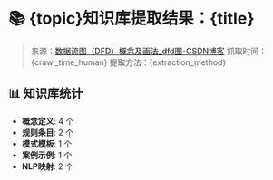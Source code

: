 # 📚 {topic}知识库提取结果：{title}
> 来源：[数据流图（DFD）概念及画法_dfd图-CSDN博客](https://blog.csdn.net/lishanleilixin/article/details/89330427)
> 抓取时间：{crawl_time_human}
> 提取方法：{extraction_method}

## 📊 知识库统计
- **概念定义**: 4 个
- **规则条目**: 2 个
- **模式模板**: 1 个
- **案例示例**: 1 个
- **NLP映射**: 2 个
